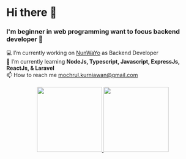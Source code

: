 <h1>Hi there 👋</h1>
<h3>I'm beginner in web programming want to focus backend developer 🤲</h3>
  💻 I’m currently working on <a href="https://nunwayo.com/home/">NunWaYo</a> as Backend Developer<br/>
  🔎 I’m currently learning <strong>NodeJs, Typescript, Javascript, ExpressJs, ReactJs, & Laravel</strong><br/>
  📫 How to reach me <a href="mailto:mochrul.kurniawan@gmail.com">mochrul.kurniawan@gmail.com</a><br/>
<br/>
<div align="center">
  <a href="https://github.com/mochammadsk/">
    <img height="170" src="https://github-readme-stats-eight-theta.vercel.app/api?username=mochammadsk&show_icons=true&theme=algolia&include_all_commits=true&count_private=true"/>
    <img height="170" src="https://github-readme-stats-eight-theta.vercel.app/api/top-langs/?username=mochammadsk&layout=compact&langs_count=8&theme=algolia"/>
  </a>
</div>
